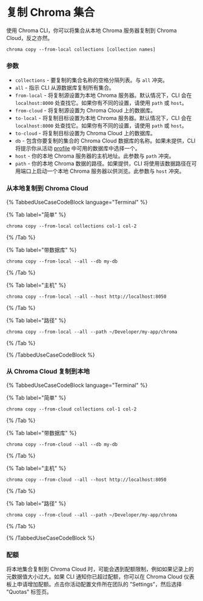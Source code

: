 # 复制 Chroma 集合

使用 Chroma CLI，你可以将集合从本地 Chroma 服务器复制到 Chroma Cloud，反之亦然。

```terminal
chroma copy --from-local collections [collection names] 
```

### 参数

* `collections` - 要复制的集合名称的空格分隔列表。与 `all` 冲突。
* `all` - 指示 CLI 从源数据库复制所有集合。
* `from-local` - 将复制源设置为本地 Chroma 服务器。默认情况下，CLI 会在 `localhost:8000` 处查找它。如果你有不同的设置，请使用 `path` 或 `host`。
* `from-cloud` - 将复制源设置为 Chroma Cloud 上的数据库。
* `to-local` - 将复制目标设置为本地 Chroma 服务器。默认情况下，CLI 会在 `localhost:8000` 处查找它。如果你有不同的设置，请使用 `path` 或 `host`。
* `to-cloud` - 将复制目标设置为 Chroma Cloud 上的数据库。
* `db` - 包含你要复制的集合的 Chroma Cloud 数据库的名称。如果未提供，CLI 将提示你从活动 [profile](./profile) 中可用的数据库中选择一个。
* `host` - 你的本地 Chroma 服务器的主机地址。此参数与 `path` 冲突。
* `path` - 你的本地 Chroma 数据的路径。如果提供，CLI 将使用该数据路径在可用端口上启动一个本地 Chroma 服务器以供浏览。此参数与 `host` 冲突。

### 从本地复制到 Chroma Cloud

{% TabbedUseCaseCodeBlock language="Terminal" %}

{% Tab label="简单" %}
```terminal
chroma copy --from-local collections col-1 col-2 
```
{% /Tab %}

{% Tab label="带数据库" %}
```terminal
chroma copy --from-local --all --db my-db
```

{% /Tab %}

{% Tab label="主机" %}
```terminal
chroma copy --from-local --all --host http://localhost:8050 
```
{% /Tab %}

{% Tab label="路径" %}
```terminal
chroma copy --from-local --all --path ~/Developer/my-app/chroma 
```
{% /Tab %}

{% /TabbedUseCaseCodeBlock %}

### 从 Chroma Cloud 复制到本地

{% TabbedUseCaseCodeBlock language="Terminal" %}

{% Tab label="简单" %}
```terminal
chroma copy --from-cloud collections col-1 col-2 
```
{% /Tab %}

{% Tab label="带数据库" %}
```terminal
chroma copy --from-cloud --all --db my-db
```

{% /Tab %}

{% Tab label="主机" %}
```terminal
chroma copy --from-cloud --all --host http://localhost:8050 
```
{% /Tab %}

{% Tab label="路径" %}
```terminal
chroma copy --from-cloud --all --path ~/Developer/my-app/chroma 
```
{% /Tab %}

{% /TabbedUseCaseCodeBlock %}

### 配额

将本地集合复制到 Chroma Cloud 时，可能会遇到配额限制，例如如果记录上的元数据值大小过大。如果 CLI 通知你已超过配额，你可以在 Chroma Cloud 仪表板上申请增加配额。点击你活动配置文件所在团队的 "Settings"，然后选择 "Quotas" 标签页。